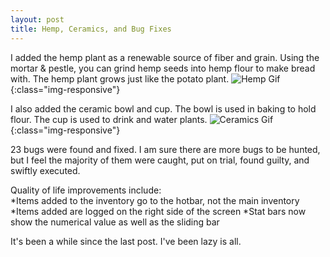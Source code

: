 ```yaml
---
layout: post
title: Hemp, Ceramics, and Bug Fixes
---
```

I added the hemp plant as a renewable source of fiber and grain. Using the mortar & pestle, you can grind hemp seeds into hemp flour to make bread with. The hemp plant grows just like the potato plant.
![Hemp Gif](https://raw.githubusercontent.com/broussardboi/broussardboi.github.io/master/images/hempbread.gif){:class="img-responsive"}


I also added the ceramic bowl and cup. The bowl is used in baking to hold flour. The cup is used to drink and water plants.
![Ceramics Gif](https://raw.githubusercontent.com/broussardboi/broussardboi.github.io/master/images/ceramics.gif){:class="img-responsive"}



23 bugs were found and fixed. I am sure there are more bugs to be hunted, but I feel the majority of them were caught, put on trial, found guilty, and swiftly executed.  


Quality of life improvements include:  
*Items added to the inventory go to the hotbar, not the main inventory
*Items added are logged on the right side of the screen
*Stat bars now show the numerical value as well as the sliding bar  



It's been a while since the last post. I've been lazy is all. 
